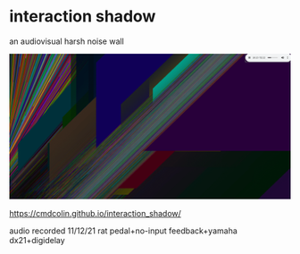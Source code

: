 # interaction shadow

an audiovisual harsh noise wall

![](img/1.png)

https://cmdcolin.github.io/interaction_shadow/

audio recorded 11/12/21
rat pedal+no-input feedback+yamaha dx21+digidelay
